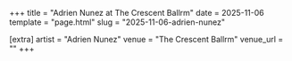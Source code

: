 +++
title = "Adrien Nunez at The Crescent Ballrm"
date = 2025-11-06
template = "page.html"
slug = "2025-11-06-adrien-nunez"

[extra]
artist = "Adrien Nunez"
venue = "The Crescent Ballrm"
venue_url = ""
+++
